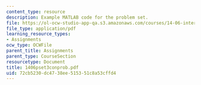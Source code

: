 ```yaml
---
content_type: resource
description: Example MATLAB code for the problem set.
file: https://ol-ocw-studio-app-qa.s3.amazonaws.com/courses/14-06-intermediate-macroeconomic-theory-spring-2004/72cb5230dc4738ee515351c8a53cffd4_1406pset3conprob.pdf
file_type: application/pdf
learning_resource_types:
- Assignments
ocw_type: OCWFile
parent_title: Assignments
parent_type: CourseSection
resourcetype: Document
title: 1406pset3conprob.pdf
uid: 72cb5230-dc47-38ee-5153-51c8a53cffd4
---
```


